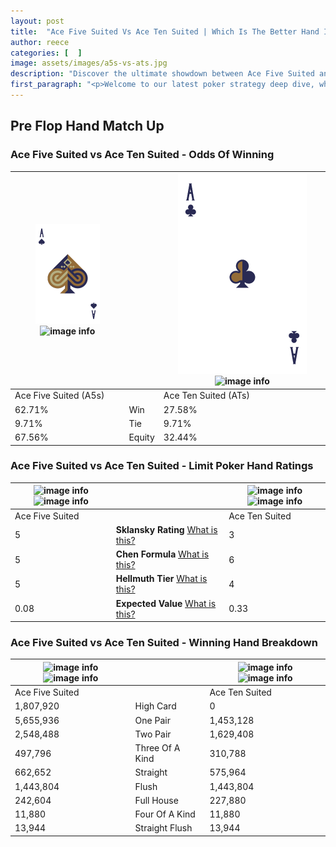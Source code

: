 ```yaml
---
layout: post
title:  "Ace Five Suited Vs Ace Ten Suited | Which Is The Better Hand In Poker? A Complete Guide"
author: reece
categories: [  ]
image: assets/images/a5s-vs-ats.jpg
description: "Discover the ultimate showdown between Ace Five Suited and Ace Ten Suited in poker! Uncover the odds, strategies, and scenarios where one hand triumphs over the other. Get ready to up your poker game with this thrilling analysis."
first_paragraph: "<p>Welcome to our latest poker strategy deep dive, where we're pitting two distinct hands against each other in a high-stakes showdown: Ace Five Suited vs Ace Ten Suited.</p><p>In the dynamic world of poker, every decision counts, and knowing which hand holds the upper hand is key to your success at the table.</p><p>In this article, we'll dissect these two hands, explore the scenarios where one dominates the other, and equip you with the knowledge to make strategic choices that can tip the odds in your favor.</p><p>Get ready to unravel the intriguing dynamics of these poker hands and elevate your game to new heights.</p>"
---
```




[comment]: # (sp0)

## Pre Flop Hand Match Up

<div class="table hand-ratings" markdown="1"> 



### Ace Five Suited vs Ace Ten Suited - Odds Of Winning


    
| ![image info](assets/images/hand1/a.png) ![image info](assets/images/hand1/5s.png) |  | ![image info](assets/images/hand2/a.png) ![image info](assets/images/hand2/ts.png) |
| -------- | -------- | -------- |
| Ace Five Suited (A5s) |  | Ace Ten Suited (ATs) |
| 62.71% | Win | 27.58% |
| 9.71% | Tie | 9.71% |
| 67.56% | Equity | 32.44% |




[comment]: # (sp1)



### Ace Five Suited vs Ace Ten Suited - Limit Poker Hand Ratings


    
| ![image info](https://www.riverpairs.com/assets/images/hand1/a.png) ![image info](https://www.riverpairs.com/assets/images/hand1/5s.png) |  | ![image info](https://www.riverpairs.com/assets/images/hand2/a.png) ![image info](https://www.riverpairs.com/assets/images/hand2/ts.png) |
| -------- | -------- | -------- |
| Ace Five Suited |  | Ace Ten Suited |
| 5 | **Sklansky Rating** [What is this?](/sklansky-rating-explained) | 3 |
| 5 | **Chen Formula** [What is this?](/chen-formula-explained) | 6 |
| 5 | **Hellmuth Tier** [What is this?](/Hellmuth-tier-explained) | 4 |
| 0.08 | **Expected Value** [What is this?](/expected-value-explained) | 0.33 |




[comment]: # (sp2)



### Ace Five Suited vs Ace Ten Suited - Winning Hand Breakdown


    
| ![image info](https://www.riverpairs.com/assets/images/hand1/a.png) ![image info](https://www.riverpairs.com/assets/images/hand1/5s.png) |  | ![image info](https://www.riverpairs.com/assets/images/hand2/a.png) ![image info](https://www.riverpairs.com/assets/images/hand2/ts.png) |
| -------- | -------- | -------- |
| Ace Five Suited |  | Ace Ten Suited |
| 1,807,920 | High Card | 0 |
| 5,655,936 | One Pair | 1,453,128 |
| 2,548,488 | Two Pair | 1,629,408 |
| 497,796 | Three Of A Kind | 310,788 |
| 662,652 | Straight | 575,964 |
| 1,443,804 | Flush | 1,443,804 |
| 242,604 | Full House | 227,880 |
| 11,880 | Four Of A Kind | 11,880 |
| 13,944 | Straight Flush | 13,944 |




[comment]: # (sp3)



</div>

[comment]: # (sp4)



[comment]: # (sp5)

